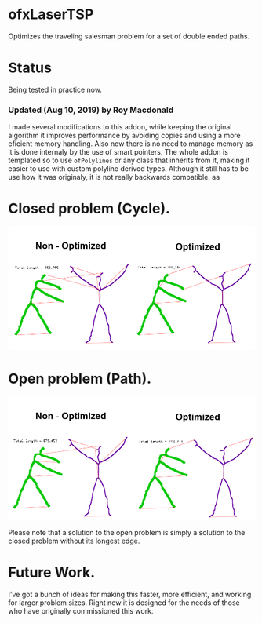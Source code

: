 # ofxLaserTSP

Optimizes the traveling salesman problem for a set of double ended paths.

# Status
Being tested in practice now.

### Updated (Aug 10, 2019) by Roy Macdonald
I made several modifications to this addon, while keeping the original algorithm it improves performance by avoiding copies and using a more eficient memory handling. Also now there is no need to manage memory as it is done internaly by the use of smart pointers. The whole addon is templated so to use `ofPolylines` or any class that inherits from it, making it easier to use with custom polyline derived types. Although it still has to be use how it was originaly, it is not really backwards compatible.
aa

# Closed problem (Cycle).
![alt text](https://github.com/Bryce-Summers/ofxLaserTSP/blob/master/screenshots/Skeleton_Optimization_closed.png "Skeleton Optimization Closed Problem Image")

# Open problem (Path).
![alt text](https://github.com/Bryce-Summers/ofxLaserTSP/blob/master/screenshots/Skeleton_Optimization_open.png "Skeleton Optimization Open Problem Image")

Please note that a solution to the open problem is simply a solution to the closed problem without its longest edge.

# Future Work.
I've got a bunch of ideas for making this faster, more efficient, and working for larger problem sizes.
Right now it is designed for the needs of those who have originally commissioned this work.
